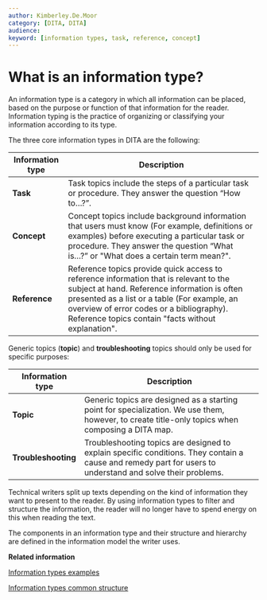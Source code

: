 ```yaml
---
author: Kimberley.De.Moor
category: [DITA, DITA]
audience: 
keyword: [information types, task, reference, concept]
---
```


# What is an information type?

An information type is a category in which all information can be placed, based on the purpose or function of that information for the reader. Information typing is the practice of organizing or classifying your information according to its type.



The three core information types in DITA are the following:

|Information type|Description|
|----------------|-----------|
|**Task**|Task topics include the steps of a particular task or procedure. They answer the question “How to…?”.|
|**Concept**|Concept topics include background information that users must know \(For example, definitions or examples\) before executing a particular task or procedure. They answer the question “What is…?” or "What does a certain term mean?".|
|**Reference**|Reference topics provide quick access to reference information that is relevant to the subject at hand. Reference information is often presented as a list or a table \(For example, an overview of error codes or a bibliography\). Reference topics contain "facts without explanation".|

Generic topics \(**topic**\) and **troubleshooting** topics should only be used for specific purposes:

|Information type|Description|
|----------------|-----------|
|**Topic**|Generic topics are designed as a starting point for specialization. We use them, however, to create title-only topics when composing a DITA map.|
|**Troubleshooting**|Troubleshooting topics are designed to explain specific conditions. They contain a cause and remedy part for users to understand and solve their problems.|

Technical writers split up texts depending on the kind of information they want to present to the reader. By using information types to filter and structure the information, the reader will no longer have to spend energy on this when reading the text.

The components in an information type and their structure and hierarchy are defined in the information model the writer uses.

**Related information**  


[Information types examples](co_examples_informations_types.md)

[Information types common structure](co_similar_structure_information_types.md)

